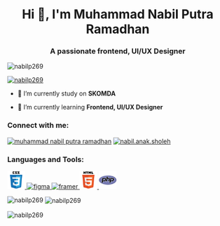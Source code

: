 <h1 align="center">Hi 👋, I'm Muhammad Nabil Putra Ramadhan</h1>
<h3 align="center">A passionate frontend, UI/UX Designer</h3>

<p align="left"> <img src="https://komarev.com/ghpvc/?username=nabilp269&label=Profile%20views&color=0e75b6&style=flat" alt="nabilp269" /> </p>

<p align="left"> <a href="https://github.com/ryo-ma/github-profile-trophy"><img src="https://github-profile-trophy.vercel.app/?username=nabilp269" alt="nabilp269" /></a> </p>

- 🔭 I’m currently study on **SKOMDA**

- 🌱 I’m currently learning **Frontend, UI/UX Designer**

<h3 align="left">Connect with me:</h3>
<p align="left">
<a href="https://linkedin.com/in/muhammad nabil putra ramadhan" target="blank"><img align="center" src="https://raw.githubusercontent.com/rahuldkjain/github-profile-readme-generator/master/src/images/icons/Social/linked-in-alt.svg" alt="muhammad nabil putra ramadhan" height="30" width="40" /></a>
<a href="https://instagram.com/nabil.anak.sholeh" target="blank"><img align="center" src="https://raw.githubusercontent.com/rahuldkjain/github-profile-readme-generator/master/src/images/icons/Social/instagram.svg" alt="nabil.anak.sholeh" height="30" width="40" /></a>
</p>

<h3 align="left">Languages and Tools:</h3>
<p align="left"> <a href="https://www.w3schools.com/css/" target="_blank" rel="noreferrer"> <img src="https://raw.githubusercontent.com/devicons/devicon/master/icons/css3/css3-original-wordmark.svg" alt="css3" width="40" height="40"/> </a> <a href="https://www.figma.com/" target="_blank" rel="noreferrer"> <img src="https://www.vectorlogo.zone/logos/figma/figma-icon.svg" alt="figma" width="40" height="40"/> </a> <a href="https://www.framer.com/" target="_blank" rel="noreferrer"> <img src="https://www.vectorlogo.zone/logos/framer/framer-icon.svg" alt="framer" width="40" height="40"/> </a> <a href="https://www.w3.org/html/" target="_blank" rel="noreferrer"> <img src="https://raw.githubusercontent.com/devicons/devicon/master/icons/html5/html5-original-wordmark.svg" alt="html5" width="40" height="40"/> </a> <a href="https://www.php.net" target="_blank" rel="noreferrer"> <img src="https://raw.githubusercontent.com/devicons/devicon/master/icons/php/php-original.svg" alt="php" width="40" height="40"/> </a> </p>

<p><img align="left" src="https://github-readme-stats.vercel.app/api/top-langs?username=nabilp269&show_icons=true&locale=en&layout=compact" alt="nabilp269" /></p>

<p>&nbsp;<img align="center" src="https://github-readme-stats.vercel.app/api?username=nabilp269&show_icons=true&locale=en" alt="nabilp269" /></p>

<p><img align="center" src="https://github-readme-streak-stats.herokuapp.com/?user=nabilp269&" alt="nabilp269" /></p>
